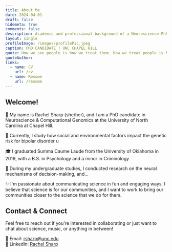 ```yaml
---
title: About Me
date: 2024-04-01
draft: false
hidemeta: true
comments: false
description: Academic and professional background of a Neuroscience PhD Candidate
layout: single
profileImage: /images/profilePic.jpeg
caption: PHD CANDIDATE | UNC CHAPEL HILL
quote: How we see people is how we treat them. How we treat people is how they become.
quoteAuthor: 
links:
  - name: CV
    url: /cv
  - name: Resume
    url: /resume
---
```


## Welcome!

🌴 My name is Rachel Sharp (she/her), and I am a PhD candidate in Neuroscience & Computational Genomics at the University of North Carolina at Chapel Hill.

🧠 Currently, I study how social and environmental factors impact the genetic risk for bipolar disorder u

🎓 I graduated Summa Caume Laude from the University of Oklahoma in 2019, with a B.S. in Psychology and a minor in Criminology

🧪 During my undergraduate studies, I conducted research on the neural mechanisms of decision-making, and...

✨ I'm passionate about communicating science in fun and engaging ways. I believe that science is for our communities, and I want to work to bring our communities closer to the science that we do for them.

## Contact & Connect

Feel free to reach out if you're interested in collaborating or just want to chat about science, music, or anything in between!

📧 Email: rsharp@unc.edu  
🔗 LinkedIn: [Rachel Sharp](https://www.linkedin.com/in/rachel-sharp-a07b69272)